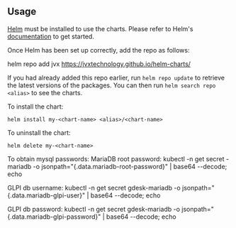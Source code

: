 ## Usage

[Helm](https://helm.sh) must be installed to use the charts.  Please refer to
Helm's [documentation](https://helm.sh/docs) to get started.

Once Helm has been set up correctly, add the repo as follows:

  helm repo add jvx https://jvxtechnology.github.io/helm-charts/

If you had already added this repo earlier, run `helm repo update` to retrieve
the latest versions of the packages.  You can then run `helm search repo
<alias>` to see the charts.

To install the <chart-name> chart:

    helm install my-<chart-name> <alias>/<chart-name>

To uninstall the chart:

    helm delete my-<chart-name>

To obtain mysql passwords:
  MariaDB root password:
    kubectl -n <namespace> get secret <release name>-mariadb -o jsonpath="{.data.mariadb-root-password}" | base64 --decode; echo
  
  GLPI db username:
    kubectl -n <namespace> get secret gdesk-mariadb -o jsonpath="{.data.mariadb-glpi-user}" | base64 --decode; echo
  
  GLPI db password:
    kubectl -n <namespace> get secret gdesk-mariadb -o jsonpath="{.data.mariadb-glpi-password}" | base64 --decode; echo



